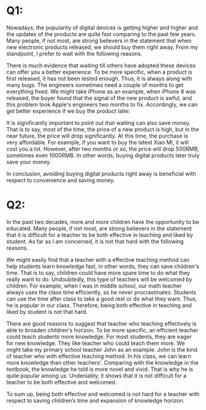 

# Q1:

Nowadays, the popularity of digital devices is getting higher and higher and the updates of the products are quite fast comparing to the past few years. Many people, if not most, are strong believers in the statement that when new electronic products released, we should buy them right away. From my standpoint, I prefer to wait with the following reasons.

There is much evidence that waiting till others have adopted these devices can offer you a better experience. To be more specific, when a product is first released, it has not been tested enough. Thus, it is always along with many bugs. The engineers sometimes need a couple of months to get everything fixed. We might take iPhone as an example, when iPhone 8 was released, the buyer found that the signal of the new product is awful, and this problem took Apple's engineers two months to fix. Accordingly, we can get better experience if we buy the product later.

It is significantly important to point out that waiting can also save money. That is to say, most of the time, the price of a new product is high, but in the near future, the price will drop significantly. At this time, the purchase is very affordable. For example, if you want to buy the latest Xiao MI, it will cost you a lot. However, after two months or so, the price will drop 500RMB, sometimes even 1000RMB. In other words, buying digital products later truly save your money.

In conclusion, avoiding buying digital products right away is beneficial with respect to convenience and saving money. 



# Q2:

In the past two decades, more and more children have the opportunity to be educated. Many people, if not most, are strong believers in the statement that it is difficult for a teacher to be both effective in teaching and liked by student. As far as I am concerned, it is not that hard with the following reasons.

We might easily find that a teacher with a effective teaching method can help students learn knowledge fast, in other words, they can save children's time. That is to say, children could have more spare time to do what they really want to do. Undoubtedly, this type of teachers will be welcomed by children. For example, when I was in middle school, our math teacher always uses the class time efficiently, so he never procrastinates. Students can use the time after class to take a good rest or do what they want. Thus, he is popular in our class. Therefore, being both effective in teaching and liked by student is not that hard.

There are good reasons to suggest that teacher who teaching effectively is able to broaden children's horizon. To be more specific, an efficient teacher could teach students more knowledge. For most students, they are eager for new knowledge. They like teacher who could teach them more. We might take my primary school teacher John as an example. John is the kind of teacher who with effective teaching method. In his class, we can learn more knowledge than other teachers'. Comparing with the knowledge in the textbook, the knowledge he told is more novel and vivid. That is why he is quite popular among us. Undeniably, it shows that it is not difficult for a teacher to be both effective and welcomed.

To sum up, being both effective and welcomed is not hard for a teacher with respect to saving children’s time and expansion of knowledge horizon.

